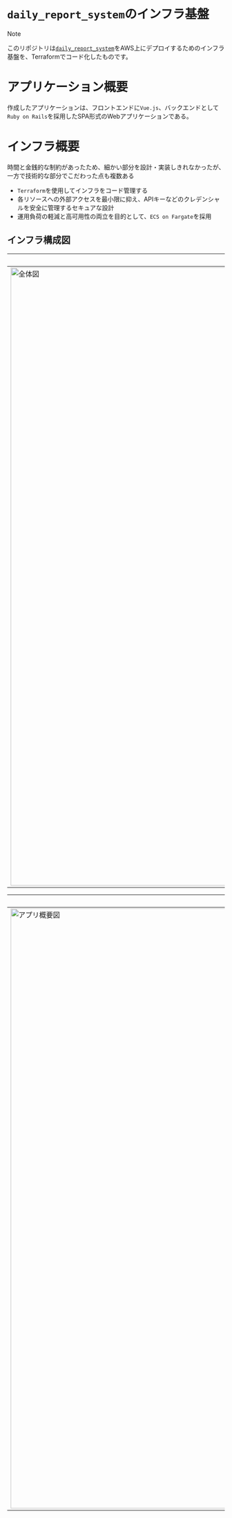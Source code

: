 # `daily_report_system`のインフラ基盤
> [!NOTE]
> このリポジトリは[`daily_report_system`](https://github.com/kaitokimuraofficial/daily_report_system)をAWS上にデプロイするためのインフラ基盤を、Terraformでコード化したものです。

# アプリケーション概要
作成したアプリケーションは、フロントエンドに`Vue.js`、バックエンドとして`Ruby on Rails`を採用したSPA形式のWebアプリケーションである。


# インフラ概要
時間と金銭的な制約があったため、細かい部分を設計・実装しきれなかったが、一方で技術的な部分でこだわった点も複数ある
- `Terraform`を使用してインフラをコード管理する
- 各リソースへの外部アクセスを最小限に抑え、APIキーなどのクレデンシャルを安全に管理するセキュアな設計
- 運用負荷の軽減と高可用性の両立を目的として、`ECS on Fargate`を採用


## インフラ構成図
| `全体図` |
| -- |
| <img width="1432" alt="全体図" src="https://github.com/user-attachments/assets/21e0918d-9ebc-4503-88b4-9316fdad2e79" /> |

| `アプリ概要図`|
| -- |
| <img width="1390" alt="アプリ概要図" src="https://github.com/user-attachments/assets/57c0231d-02e2-460e-9b66-32a9e297fcf3" /> |

